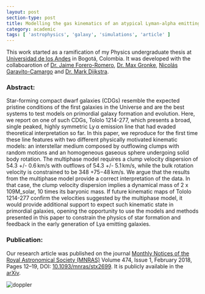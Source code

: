 ```yaml
---
layout: post
section-type: post
title: Modelling the gas kinematics of an atypical Lyman-alpha emitting compact dwarf galaxy
category: academic
tags: [ 'astrophysics', 'galaxy', 'simulations', 'article' ]
---
```


This work started as a ramification of my Physics undergraduate thesis at [Universidad de los Andes](http://uniandes.edu.co/) in Bogotá, Colombia. It was developed with the collaboarotion of [Dr. Jaime Forero-Romero](http://wwwprof.uniandes.edu.co/~je.forero/), [Dr. Max Gronke](http://max.lyman-alpha.com/), [Nicolás Garavito-Camargo](http://jngaravitoc.github.io/Garavito-Camargo/) and [Dr. Mark Dijkstra](https://folk.uio.no/markd/index.html). 

### Abstract:

Star-forming compact dwarf galaxies (CDGs) resemble the expected pristine conditions of the first galaxies in the Universe and are the best systems to test models on primordial galaxy formation and evolution. Here, we report on one of such CDGs, Tololo 1214-277, which presents a broad, single peaked, highly symmetric Ly α emission line that had evaded theoretical interpretation so far. In this paper, we reproduce for the first time these line features with two different physically motivated kinematic models: an interstellar medium composed by outflowing clumps with random motions and an homogeneous gaseous sphere undergoing solid body rotation. The multiphase model requires a clump velocity dispersion of 54.3 +/- 0.6 km/s with outflows of 54.3 +/- 5.1 km/s, while the bulk rotation velocity is constrained to be 348 +75−48 km/s. We argue that the results from the multiphase model provide a correct interpretation of the data. In that case, the clump velocity dispersion implies a dynamical mass of 2 x 109M_solar, 10 times its baryonic mass. If future kinematic maps of Tololo 1214-277 confirm the velocities suggested by the multiphase model, it would provide additional support to expect such kinematic state in primordial galaxies, opening the opportunity to use the models and methods presented in this paper to constrain the physics of star formation and feedback in the early generation of Lya emitting galaxies.

### Publication:

Our research article was published on the journal [Monthly Notices of the Royal Astronomical Society (MNRAS)](https://academic.oup.com/mnras) Volume 474, Issue 1, February 2018, Pages 12–19, DOI: [10.1093/mnras/stx2699](https://doi.org/10.1093/mnras/stx2699). It is publicly available in the [arXiv](https://arxiv.org/abs/1710.05534).

![doppler](../../../../img/academic/tololo/spectrum.png)